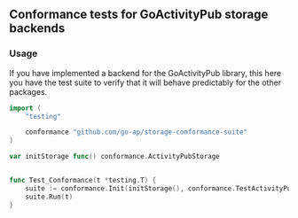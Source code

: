 ## Conformance tests for GoActivityPub storage backends

### Usage

If you have implemented a backend for the GoActivityPub library, this here you have the test suite to verify that it will behave predictably for the other packages.

```go
import (
    "testing"

    conformance "github.com/go-ap/storage-conformance-suite"
)

var initStorage func() conformance.ActivityPubStorage


func Test_Conformance(t *testing.T) {
    suite := conformance.Init(initStorage(), conformance.TestActivityPub)
    suite.Run(t)
}
```
